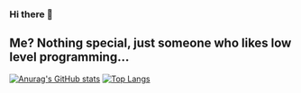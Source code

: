 ### Hi there 👋
## Me? Nothing special, just someone who likes low level programming...

[![Anurag's GitHub stats](https://github-readme-stats-lake-eta-20.vercel.app/api?username=Lajtaib0801)](https://github.com/anuraghazra/github-readme-stats)
[![Top Langs](https://github-readme-stats-lake-eta-20.vercel.app/api/top-langs/?username=Lajtaib0801)](https://github.com/anuraghazra/github-readme-stats)
<!--
**Lajtaib0801/Lajtaib0801** is a ✨ _special_ ✨ repository because its `README.md` (this file) appears on your GitHub profile.

Here are some ideas to get you started:

- 🔭 I’m currently working on ...
- 🌱 I’m currently learning ...
- 👯 I’m looking to collaborate on ...
- 🤔 I’m looking for help with ...
- 💬 Ask me about ...
- 📫 How to reach me: ...
- 😄 Pronouns: ...
- ⚡ Fun fact: ...
-->
